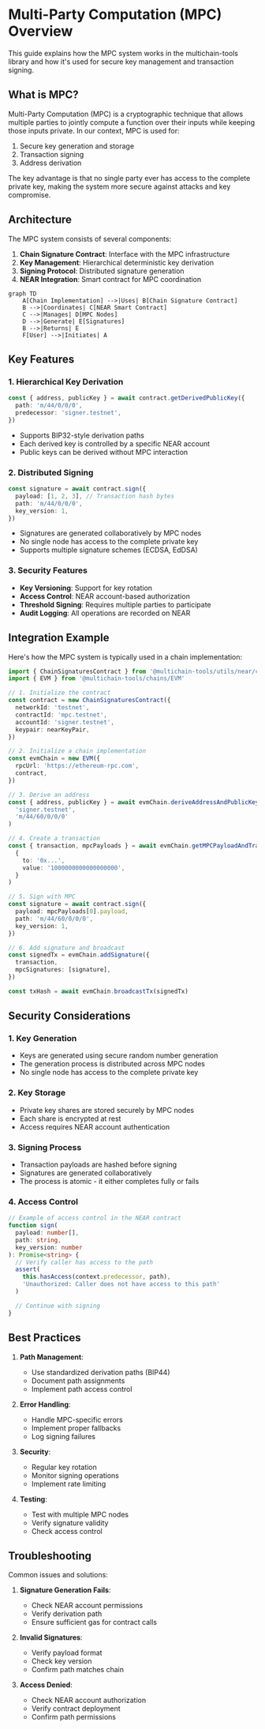 # Multi-Party Computation (MPC) Overview

This guide explains how the MPC system works in the multichain-tools library and how it's used for secure key management and transaction signing.

## What is MPC?

Multi-Party Computation (MPC) is a cryptographic technique that allows multiple parties to jointly compute a function over their inputs while keeping those inputs private. In our context, MPC is used for:

1. Secure key generation and storage
2. Transaction signing
3. Address derivation

The key advantage is that no single party ever has access to the complete private key, making the system more secure against attacks and key compromise.

## Architecture

The MPC system consists of several components:

1. **Chain Signature Contract**: Interface with the MPC infrastructure
2. **Key Management**: Hierarchical deterministic key derivation
3. **Signing Protocol**: Distributed signature generation
4. **NEAR Integration**: Smart contract for MPC coordination

```mermaid
graph TD
    A[Chain Implementation] -->|Uses| B[Chain Signature Contract]
    B -->|Coordinates| C[NEAR Smart Contract]
    C -->|Manages| D[MPC Nodes]
    D -->|Generate| E[Signatures]
    B -->|Returns| E
    F[User] -->|Initiates| A
```

## Key Features

### 1. Hierarchical Key Derivation

```typescript
const { address, publicKey } = await contract.getDerivedPublicKey({
  path: 'm/44/0/0/0',
  predecessor: 'signer.testnet',
})
```

- Supports BIP32-style derivation paths
- Each derived key is controlled by a specific NEAR account
- Public keys can be derived without MPC interaction

### 2. Distributed Signing

```typescript
const signature = await contract.sign({
  payload: [1, 2, 3], // Transaction hash bytes
  path: 'm/44/0/0/0',
  key_version: 1,
})
```

- Signatures are generated collaboratively by MPC nodes
- No single node has access to the complete private key
- Supports multiple signature schemes (ECDSA, EdDSA)

### 3. Security Features

- **Key Versioning**: Support for key rotation
- **Access Control**: NEAR account-based authorization
- **Threshold Signing**: Requires multiple parties to participate
- **Audit Logging**: All operations are recorded on NEAR

## Integration Example

Here's how the MPC system is typically used in a chain implementation:

```typescript
import { ChainSignaturesContract } from '@multichain-tools/utils/near/contract'
import { EVM } from '@multichain-tools/chains/EVM'

// 1. Initialize the contract
const contract = new ChainSignaturesContract({
  networkId: 'testnet',
  contractId: 'mpc.testnet',
  accountId: 'signer.testnet',
  keypair: nearKeyPair,
})

// 2. Initialize a chain implementation
const evmChain = new EVM({
  rpcUrl: 'https://ethereum-rpc.com',
  contract,
})

// 3. Derive an address
const { address, publicKey } = await evmChain.deriveAddressAndPublicKey(
  'signer.testnet',
  'm/44/60/0/0/0'
)

// 4. Create a transaction
const { transaction, mpcPayloads } = await evmChain.getMPCPayloadAndTransaction(
  {
    to: '0x...',
    value: '1000000000000000000',
  }
)

// 5. Sign with MPC
const signature = await contract.sign({
  payload: mpcPayloads[0].payload,
  path: 'm/44/60/0/0/0',
  key_version: 1,
})

// 6. Add signature and broadcast
const signedTx = evmChain.addSignature({
  transaction,
  mpcSignatures: [signature],
})

const txHash = await evmChain.broadcastTx(signedTx)
```

## Security Considerations

### 1. Key Generation

- Keys are generated using secure random number generation
- The generation process is distributed across MPC nodes
- No single node has access to the complete private key

### 2. Key Storage

- Private key shares are stored securely by MPC nodes
- Each share is encrypted at rest
- Access requires NEAR account authentication

### 3. Signing Process

- Transaction payloads are hashed before signing
- Signatures are generated collaboratively
- The process is atomic - it either completes fully or fails

### 4. Access Control

```typescript
// Example of access control in the NEAR contract
function sign(
  payload: number[],
  path: string,
  key_version: number
): Promise<string> {
  // Verify caller has access to the path
  assert(
    this.hasAccess(context.predecessor, path),
    'Unauthorized: Caller does not have access to this path'
  )

  // Continue with signing
}
```

## Best Practices

1. **Path Management**:

   - Use standardized derivation paths (BIP44)
   - Document path assignments
   - Implement path access control

2. **Error Handling**:

   - Handle MPC-specific errors
   - Implement proper fallbacks
   - Log signing failures

3. **Security**:

   - Regular key rotation
   - Monitor signing operations
   - Implement rate limiting

4. **Testing**:
   - Test with multiple MPC nodes
   - Verify signature validity
   - Check access control

## Troubleshooting

Common issues and solutions:

1. **Signature Generation Fails**:

   - Check NEAR account permissions
   - Verify derivation path
   - Ensure sufficient gas for contract calls

2. **Invalid Signatures**:

   - Verify payload format
   - Check key version
   - Confirm path matches chain

3. **Access Denied**:
   - Check NEAR account authorization
   - Verify contract deployment
   - Confirm path permissions
